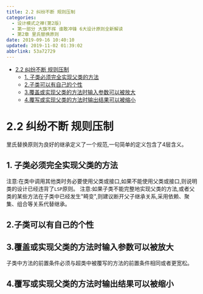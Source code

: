```yaml
---
title: 2.2 纠纷不断 规则压制
categories: 
  - 设计模式之禅(第2版)
  - 第一部分 大旗不挥 谁敢冲锋 6大设计原则全新解读
  - 第2章 里氏替换原则
date: 2019-09-16 10:40:10
updated: 2019-11-02 01:39:02
abbrlink: 53a72729
---
```

- [2.2 纠纷不断 规则压制](/ReadingNotes/53a72729/#2-2-纠纷不断-规则压制)
    - [1. 子类必须完全实现父类的方法](/ReadingNotes/53a72729/#1-子类必须完全实现父类的方法)
    - [2.子类可以有自己的个性](/ReadingNotes/53a72729/#2-子类可以有自己的个性)
    - [3.覆盖或实现父类的方法时输入参数可以被放大](/ReadingNotes/53a72729/#3-覆盖或实现父类的方法时输入参数可以被放大)
    - [4.覆写或实现父类的方法时输出结果可以被缩小](/ReadingNotes/53a72729/#4-覆写或实现父类的方法时输出结果可以被缩小)

<!--more-->
<script src="https://cdn.bootcss.com/jquery/3.4.0/jquery.slim.min.js"></script>
<script>$(document).ready(function () {$(".post-body > ul:nth-child(1)").hide();});</script>

<!--end-->
<!--SSTStart-->
# 2.2 纠纷不断 规则压制 #
里氏替换原则为良好的继承定义了一个规范,一句简单的定义包含了4层含义。
## 1. 子类必须完全实现父类的方法 ##
注意:在类中调用其他类时务必要使用父类或接口,如果不能使用父类或接口,则说明类的设计已经违背了`LSP`原则。
注意:如果子类不能完整地实现父类的方法,或者父类的某些方法在子类中已经发生"畸变",则建议断开父子继承关系,采用依赖、聚集、组合等关系代替继承。
## 2.子类可以有自己的个性 ##

## 3.覆盖或实现父类的方法时输入参数可以被放大 ##
子类中方法的前置条件必须与超类中被覆写的方法的前置条件相同或者更宽松。
## 4.覆写或实现父类的方法时输出结果可以被缩小 ##
<!--SSTStop-->

